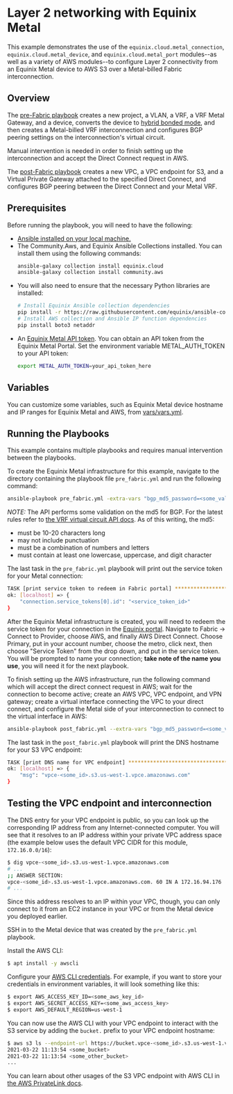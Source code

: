 # Layer 2 networking with Equinix Metal

This example demonstrates the use of the `equinix.cloud.metal_connection`, `equinix.cloud.metal_device`, and `equinix.cloud.metal_port` modules--as well as a variety of AWS modules--to configure Layer 2 connectivity from an Equinix Metal device to AWS S3 over a Metal-billed Fabric interconnection.

## Overview

The [pre-Fabric playbook](pre_fabric.yml) creates a new project, a VLAN, a VRF, a VRF Metal Gateway, and a device, converts the device to [hybrid bonded mode](https://deploy.equinix.com/developers/docs/metal/layer2-networking/overview/#network-configuration-types), and then creates a Metal-billed VRF interconnection and configures BGP peering settings on the interconnection's virtual circuit.

Manual intervention is needed in order to finish setting up the interconnection and accept the Direct Connect request in AWS.

The [post-Fabric playbook](post_fabric.yml) creates a new VPC, a VPC endpoint for S3, and a Virtual Private Gateway attached to the specified Direct Connect, and configures BGP peering between the Direct Connect and your Metal VRF.

## Prerequisites

Before running the playbook, you will need to have the following:

- [Ansible installed on your local machine.](https://docs.ansible.com/ansible/latest/installation_guide/installation_distros.html)
- The Community.Aws, and Equinix Ansible Collections installed. You can install them using the following commands:
  ```bash
  ansible-galaxy collection install equinix.cloud
  ansible-galaxy collection install community.aws
  ```
- You will also need to ensure that the necessary Python libraries are installed:
  ```bash
  # Install Equinix Ansible collection dependencies
  pip install -r https://raw.githubusercontent.com/equinix/ansible-collection-equinix/v0.11.1/requirements.txt
  # Install AWS collection and Ansible IP function dependencies
  pip install boto3 netaddr
  ```
- An [Equinix Metal API token](https://deploy.equinix.com/developers/docs/metal/identity-access-management/api-keys/). You can obtain an API token from the Equinix Metal Portal. Set the environment variable METAL_AUTH_TOKEN to your API token:
  ```bash
  export METAL_AUTH_TOKEN=your_api_token_here
  ```

## Variables

You can customize some variables, such as Equinix Metal device hostname and IP ranges for Equinix Metal and AWS, from [vars/vars.yml](vars/vars.yml).

## Running the Playbooks

This example contains multiple playbooks and requires manual intervention between the playbooks.

To create the Equinix Metal infrastructure for this example, navigate to the directory containing the playbook file `pre_fabric.yml` and run the following command:

```bash
ansible-playbook pre_fabric.yml -extra-vars "bgp_md5_password=<some_value>"
```

*NOTE:* The API performs some validation on the md5 for BGP.  For the latest rules refer to [the VRF virtual circuit API docs](https://deploy.equinix.com/developers/api/metal/#tag/Interconnections/operation/updateVirtualCircuit). As of this writing, the md5:
* must be 10-20 characters long
* may not include punctuation
* must be a combination of numbers and letters
* must contain at least one lowercase, uppercase, and digit character

The last task in the `pre_fabric.yml` playbook will print out the service token for your Metal connection:

```bash
TASK [print service token to redeem in Fabric portal] **************************************************************************
ok: [localhost] => {
    "connection.service_tokens[0].id": "<service_token_id>"
}
```

After the Equinix Metal infrastructure is created, you will need to redeem the service token for your connection in the [Equinix portal](https://portal.equinix.com). Navigate to Fabric -> Connect to Provider, choose AWS, and finally AWS Direct Connect. Choose Primary, put in your account number, choose the metro, click next, then choose "Service Token" from the drop down, and put in the service token.  You will be prompted to name your connection; **take note of the name you use**, you will need it for the next playbook.

To finish setting up the AWS infrastructure, run the following command which will accept the direct connect request in AWS; wait for the connection to become active; create an AWS VPC, VPC endpoint, and VPN gateway; create a virtual interface connecting the VPC to your direct connect, and configure the Metal side of your interconnection to connect to the virtual interface in AWS:

```bash
ansible-playbook post_fabric.yml --extra-vars "bgp_md5_password=<some_value>" --extra-vars "aws_connection_name=<your_direct_connect_name>"
```

The last task in the `post_fabric.yml` playbook will print the DNS hostname for your S3 VPC endpoint:

```bash
TASK [print DNS name for VPC endpoint] *****************************************************************************************
ok: [localhost] => {
    "msg": "vpce-<some_id>.s3.us-west-1.vpce.amazonaws.com"
}
```



## Testing the VPC endpoint and interconnection

The DNS entry for your VPC endpoint is public, so you can look up the corresponding IP address from any Internet-connected computer.  You will see that it resolves to an IP address within your private VPC address space (the example below uses the default VPC CIDR for this module, `172.16.0.0/16`):

```bash
$ dig vpce-<some_id>.s3.us-west-1.vpce.amazonaws.com
# ...
;; ANSWER SECTION:
vpce-<some_id>.s3.us-west-1.vpce.amazonaws.com. 60 IN A 172.16.94.176
# ...
```

Since this address resolves to an IP within your VPC, though, you can only connect to it from an EC2 instance in your VPC or from the Metal device you deployed earlier.

SSH in to the Metal device that was created by the `pre_fabric.yml` playbook.

Install the AWS CLI:

```bash
$ apt install -y awscli
```

Configure your [AWS CLI credentials](https://docs.aws.amazon.com/cli/v1/userguide/cli-chap-authentication.html).  For example, if you want to store your credentials in environment variables, it will look something like this:

```bash
$ export AWS_ACCESS_KEY_ID=<some_aws_key_id>
$ export AWS_SECRET_ACCESS_KEY=<some_aws_access_key>
$ export AWS_DEFAULT_REGION=us-west-1
```

You can now use the AWS CLI with your VPC endpoint to interact with the S3 service by adding the `bucket.` prefix to your VPC endpoint hostname:

```bash
$ aws s3 ls --endpoint-url https://bucket.vpce-<some_id>.s3.us-west-1.vpce.amazonaws.com
2021-03-22 11:13:54 <some_bucket>
2021-03-22 11:13:54 <some_other_bucket>
...
```

You can learn about other usages of the S3 VPC endpoint with AWS CLI in [the AWS PrivateLink docs](https://docs.aws.amazon.com/AmazonS3/latest/userguide/privatelink-interface-endpoints.html).
